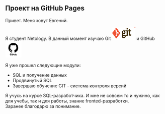 ## Проект на GitHub Pages  
  
Привет. Меня зовут Евгений.
    
Я студент Netology. В данный момент изучаю Git   ![git](img/GIT.png) и GitHub ![github](img/GitHub.png)

Я уже прошел следующие модули:  
* SQL и получение данных
* Продвинутый SQL
* Завершаю обучение GIT - система контроля версий

Я учусь на курсе SQL-разработчика. И мне не совсем то и нужнно, как для учебы, так и для работы, знание fronted-разработки.  
Заранее благодарю за понимание. 
